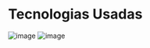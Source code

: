 <h1>Tecnologias Usadas</h1>

![image](https://github.com/italoferreira0/Calculadora_de_IMC_React.js/assets/84740878/355dac7c-eb62-4309-80e3-1cbb04c61be2)
![image](https://github.com/italoferreira0/Calculadora_de_IMC_React.js/assets/84740878/45b24e4d-4fe9-42d8-bbd6-40cc32afb80e)

